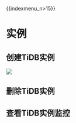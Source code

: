 {{indexmenu_n>15}}

# 实例

## 创建TiDB实例

![](http://tidb-docs.cn-bj.ufileos.com/create001.png)

## 删除TiDB实例

## 查看TiDB实例监控
